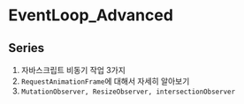 # EventLoop_Advanced

## Series

1. 자바스크립트 비동기 작업 3가지
2. `RequestAnimationFrame`에 대해서 자세히 알아보기
3. `MutationObserver, ResizeObserver, intersectionObserver`
